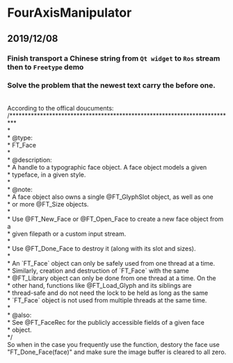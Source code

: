 # FourAxisManipulator

## 2019/12/08

### Finish transport a Chinese string from `Qt widget` to `Ros` stream then to `Freetype` demo

### Solve the problem that the newest text carry the before one.
<br>
According to the offical doucuments:
<br>
  /**************************************************************************
  <br> *
   <br>* @type:
   <br>*   FT_Face
   <br>*
   <br>* @description:
   <br>*   A handle to a typographic face object.  A face object models a given
   <br>*   typeface, in a given style.
   <br>*
   <br>* @note:
   <br>*   A face object also owns a single @FT_GlyphSlot object, as well as one
   <br>*   or more @FT_Size objects.
   <br>*
   <br>*   Use @FT_New_Face or @FT_Open_Face to create a new face object from a
   <br>*   given filepath or a custom input stream.
   <br>*
   <br>*   Use @FT_Done_Face to destroy it (along with its slot and sizes).
   <br>*
   <br>*   An `FT_Face` object can only be safely used from one thread at a time.
   <br>*   Similarly, creation and destruction of `FT_Face` with the same
   <br>*   @FT_Library object can only be done from one thread at a time.  On the
   <br>*   other hand, functions like @FT_Load_Glyph and its siblings are
   <br>*   thread-safe and do not need the lock to be held as long as the same
   <br>*   `FT_Face` object is not used from multiple threads at the same time.
   <br>*
   <br>* @also:
   <br>*   See @FT_FaceRec for the publicly accessible fields of a given face
   <br>*   object.
   <br>*/
<br>
So when in the case you frequently use the function, destory the face use "FT_Done_Face(face)" and make sure the image buffer is cleared to all zero.
